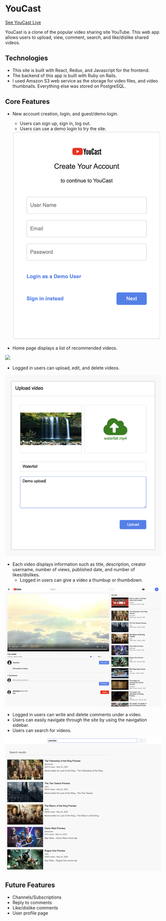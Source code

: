 # YouCast

[See YouCast Live](https://you-cast.herokuapp.com/#/)

YouCast is a clone of the popular video sharing site YouTube. This web app allows users to upload, view, comment, search, and like/dislike shared videos.

## Technologies

* This site is built with React, Redux, and Javascript for the frontend.
* The backend of this app is built with Ruby on Rails.
* I used Amazon S3 web service as the storage for video files, and video thumbnails. Everything else was stored on PostgreSQL.


## Core Features
* New account creation, login, and guest/demo login.
  * Users can sign up, sign in, log out.
  * Users can use a demo login to try the site.
   <img src="https://github.com/xdeng9/youcast/blob/master/img/sign-up.png" width="500px"/>


* Home page displays a list of recommended videos.
<img src="https://github.com/xdeng9/youcast/blob/master/img/video-index.png"/>

* Logged in users can upload, edit, and delete videos.
<img src="https://github.com/xdeng9/youcast/blob/master/img/upload.png" width="600px"/>

* Each video displays information such as title, description, creator username, number of views, published date, and number of likes/dislikes.
  * Logged in users can give a video a thumbup or thumbdown.
<img src="https://github.com/xdeng9/youcast/blob/master/img/video-show.png" />
  
  
* Logged in users can write and delete comments under a video.
* Users can easily navigate through the site by using the navigation sidebar.
* Users can search for videos.
<img src="https://github.com/xdeng9/youcast/blob/master/img/search.png" />

## Future Features
* Channels/Subscriptions
* Reply to comments
* Like/dislike comments
* User profile page
